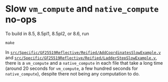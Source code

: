 # Slow `vm_compute` and `native_compute` no-ops

To build in 8.5, 8.5pl1, 8.5pl2, or 8.6, run
```
make
```

In
[`src/Specific/GF25519Reflective/Reified/AddCoordinatesSlowExample.v`](./src/Specific/GF25519Reflective/Reified/AddCoordinatesSlowExample.v)
and
[`src/Specific/GF25519Reflective/Reified/LadderStepSlowExample.v`](./src/Specific/GF25519Reflective/Reified/LadderStepSlowExample.v),
there is a `vm_compute` and a `native_compute` in each file that take
a long time (around 20 seconds for `vm_compute`, a few hundred seconds
for `native_compute`), despite there not being any computation to do.

